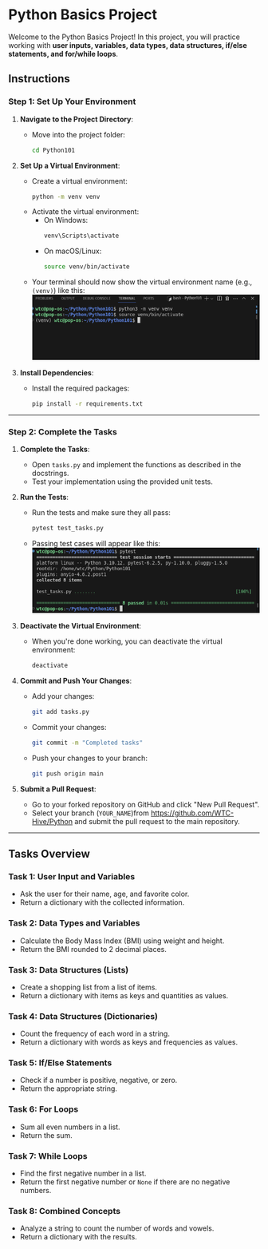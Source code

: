 # Python Basics Project

Welcome to the Python Basics Project! In this project, you will practice working with **user inputs, variables, data types, data structures, if/else statements, and for/while loops**.


## Instructions

### Step 1: Set Up Your Environment

1. **Navigate to the Project Directory**:  
   - Move into the project folder:  
     ```bash
     cd Python101
     ```

2. **Set Up a Virtual Environment**:  
   - Create a virtual environment:  
     ```bash
     python -m venv venv
     ```
   - Activate the virtual environment:  
     - On Windows:  
       ```bash
       venv\Scripts\activate
       ```
     - On macOS/Linux:  
       ```bash
       source venv/bin/activate
       ```
   - Your terminal should now show the virtual environment name (e.g., `(venv)`) like this:
   ![Virtual Environment](venv.png)

3. **Install Dependencies**:  
   - Install the required packages:  
     ```bash
     pip install -r requirements.txt
     ```

---

### Step 2: Complete the Tasks

1. **Complete the Tasks**:  
   - Open `tasks.py` and implement the functions as described in the docstrings.  
   - Test your implementation using the provided unit tests.

2. **Run the Tests**:  
   - Run the tests and make sure they all pass:  
     ```bash
     pytest test_tasks.py
     ```
   - Passing test cases will appear like this:
     ![Alt text](testcases.png)

3. **Deactivate the Virtual Environment**:  
   - When you're done working, you can deactivate the virtual environment:  
     ```bash
     deactivate
     ```

4. **Commit and Push Your Changes**:  
   - Add your changes:  
     ```bash
     git add tasks.py
     ```
   - Commit your changes:  
     ```bash
     git commit -m "Completed tasks"
     ```
   - Push your changes to your branch:  
     ```bash
     git push origin main
     ```

5. **Submit a Pull Request**:  
   - Go to your forked repository on GitHub and click "New Pull Request".  
   - Select your branch (`YOUR_NAME`)from https://github.com/WTC-Hive/Python and submit the pull request to the main repository.
   
---

## Tasks Overview

### Task 1: User Input and Variables
- Ask the user for their name, age, and favorite color.  
- Return a dictionary with the collected information.

### Task 2: Data Types and Variables
- Calculate the Body Mass Index (BMI) using weight and height.  
- Return the BMI rounded to 2 decimal places.

### Task 3: Data Structures (Lists)
- Create a shopping list from a list of items.  
- Return a dictionary with items as keys and quantities as values.

### Task 4: Data Structures (Dictionaries)
- Count the frequency of each word in a string.  
- Return a dictionary with words as keys and frequencies as values.

### Task 5: If/Else Statements
- Check if a number is positive, negative, or zero.  
- Return the appropriate string.

### Task 6: For Loops
- Sum all even numbers in a list.  
- Return the sum.

### Task 7: While Loops
- Find the first negative number in a list.  
- Return the first negative number or `None` if there are no negative numbers.

### Task 8: Combined Concepts
- Analyze a string to count the number of words and vowels.  
- Return a dictionary with the results.
